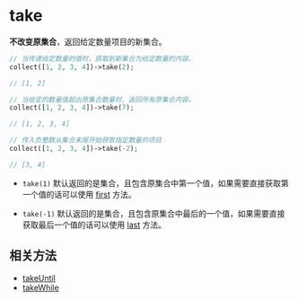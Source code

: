 # take

**不改变原集合**，返回给定数量项目的新集合。

```php
// 当传递给定数量的值时，获取到新集合为给定数量的内容。
collect([1, 2, 3, 4])->take(2);

// [1, 2]

```

```php
// 当给定的数量值超出原集合数量时，返回所有原集合内容。
collect([1, 2, 3, 4])->take(7);

// [1, 2, 3, 4]
```

```php
// 传入负整数从集合末尾开始获取指定数量的项目
collect([1, 2, 3, 4])->take(-2);

// [3, 4]
```

- `take(1)` 默认返回的是集合，且包含原集合中第一个值，如果需要直接获取第一个值的话可以使用 [first](first.md) 方法。

- `take(-1)` 默认返回的是集合，且包含原集合中最后的一个值，如果需要直接获取最后一个值的话可以使用 [last](last.md) 方法。

## 相关方法

- [takeUntil](takeUntil.md)
- [takeWhile](takeWhile.md)